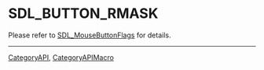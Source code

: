 # SDL_BUTTON_RMASK

Please refer to [SDL_MouseButtonFlags](SDL_MouseButtonFlags) for details.

----
[CategoryAPI](CategoryAPI), [CategoryAPIMacro](CategoryAPIMacro)

